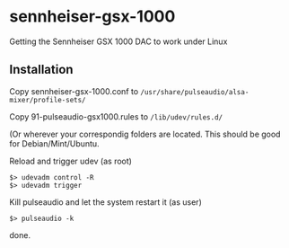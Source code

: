 # sennheiser-gsx-1000
Getting the Sennheiser GSX 1000 DAC to work under Linux

## Installation
Copy sennheiser-gsx-1000.conf to `/usr/share/pulseaudio/alsa-mixer/profile-sets/`

Copy 91-pulseaudio-gsx1000.rules to `/lib/udev/rules.d/`

(Or wherever your correspondig folders are located. This should be good for Debian/Mint/Ubuntu.

Reload and trigger udev (as root)
```
$> udevadm control -R
$> udevadm trigger
```

Kill pulseaudio and let the system restart it (as user)
```
$> pulseaudio -k
```

done.
